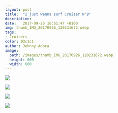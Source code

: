 ```yaml
---
layout: post
title:  "I just wanna surf Cruiser N°9"
description: 
date:   2017-09-26 10:51:47 +0100
img: thumb_IMG_20170926_120231672.webp
tags: 
- Cruisers
color: 03c1c1
author: Johnny Adora
image:
  path: /images/thumb_IMG_20170926_120231672.webp
  height: 600
  width: 600
---
```


![]({{site.baseurl}}/images/Cruiser9.webp)

![]({{site.baseurl}}/images/IMG_20170926_120231672.webp)

![]({{site.baseurl}}/images/IMG_20180223_195725.webp)

![]({{site.baseurl}}/images/flipbook-gallery-5b.webp)